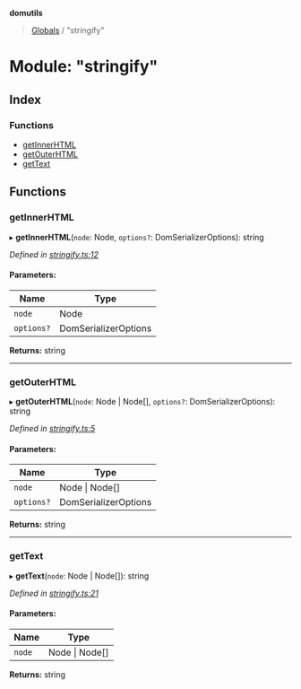 **domutils**

> [Globals](../README.md) / "stringify"

# Module: "stringify"

## Index

### Functions

-   [getInnerHTML](_stringify_.md#getinnerhtml)
-   [getOuterHTML](_stringify_.md#getouterhtml)
-   [getText](_stringify_.md#gettext)

## Functions

### getInnerHTML

▸ **getInnerHTML**(`node`: Node, `options?`: DomSerializerOptions): string

_Defined in [stringify.ts:12](https://github.com/fb55/domutils/blob/69eb044/src/stringify.ts#L12)_

#### Parameters:

| Name       | Type                 |
| ---------- | -------------------- |
| `node`     | Node                 |
| `options?` | DomSerializerOptions |

**Returns:** string

---

### getOuterHTML

▸ **getOuterHTML**(`node`: Node \| Node[], `options?`: DomSerializerOptions): string

_Defined in [stringify.ts:5](https://github.com/fb55/domutils/blob/69eb044/src/stringify.ts#L5)_

#### Parameters:

| Name       | Type                 |
| ---------- | -------------------- |
| `node`     | Node \| Node[]       |
| `options?` | DomSerializerOptions |

**Returns:** string

---

### getText

▸ **getText**(`node`: Node \| Node[]): string

_Defined in [stringify.ts:21](https://github.com/fb55/domutils/blob/69eb044/src/stringify.ts#L21)_

#### Parameters:

| Name   | Type           |
| ------ | -------------- |
| `node` | Node \| Node[] |

**Returns:** string
